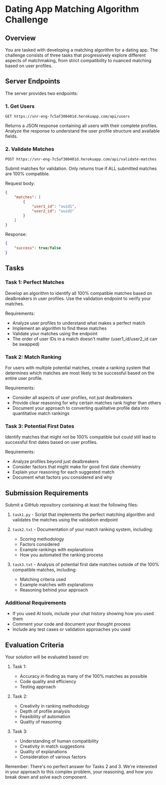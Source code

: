 # Dating App Matching Algorithm Challenge

## Overview
You are tasked with developing a matching algorithm for a dating app. The challenge consists of three tasks that progressively explore different aspects of matchmaking, from strict compatibility to nuanced matching based on user profiles.

## Server Endpoints

The server provides two endpoints:

### 1. Get Users
```
GET https://snr-eng-7c5af300401d.herokuapp.com/api/users
```
Returns a JSON response containing all users with their complete profiles. Analyze the response to understand the user profile structure and available fields.

### 2. Validate Matches
```
POST https://snr-eng-7c5af300401d.herokuapp.com/api/validate-matches
```
Submit matches for validation. Only returns true if ALL submitted matches are 100% compatible.

Request body:
```json
{
    "matches": [
        {
            "user1_id": "uuid1",
            "user2_id": "uuid2"
        }
    ]
}
```

Response:
```json
{
    "success": true/false
}
```

## Tasks

### Task 1: Perfect Matches
Develop an algorithm to identify all 100% compatible matches based on dealbreakers in user profiles. Use the validation endpoint to verify your matches.

Requirements:
- Analyze user profiles to understand what makes a perfect match
- Implement an algorithm to find these matches
- Validate your matches using the endpoint
- The order of user IDs in a match doesn't matter (user1_id/user2_id can be swapped)

### Task 2: Match Ranking
For users with multiple potential matches, create a ranking system that determines which matches are most likely to be successful based on the entire user profile.

Requirements:
- Consider all aspects of user profiles, not just dealbreakers
- Provide clear reasoning for why certain matches rank higher than others
- Document your approach to converting qualitative profile data into quantitative match rankings

### Task 3: Potential First Dates
Identify matches that might not be 100% compatible but could still lead to successful first dates based on user profiles.

Requirements:
- Analyze profiles beyond just dealbreakers
- Consider factors that might make for good first date chemistry
- Explain your reasoning for each suggested match
- Document what factors you considered and why

## Submission Requirements

Submit a GitHub repository containing at least the following files:

1. `task1.py` - Script that implements the perfect matching algorithm and validates the matches using the validation endpoint

2. `task2.txt` - Documentation of your match ranking system, including:
   - Scoring methodology
   - Factors considered
   - Example rankings with explanations
   - How you automated the ranking process

3. `task3.txt` - Analysis of potential first date matches outside of the 100% compatible matches, including:
   - Matching criteria used
   - Example matches with explanations
   - Reasoning behind your approach

### Additional Requirements

- If you used AI tools, include your chat history showing how you used them
- Comment your code and document your thought process
- Include any test cases or validation approaches you used

## Evaluation Criteria

Your solution will be evaluated based on:

1. Task 1:
   - Accuracy in finding as many of the 100% matches as possible
   - Code quality and efficiency
   - Testing approach

2. Task 2:
   - Creativity in ranking methodology
   - Depth of profile analysis
   - Feasibility of automation
   - Quality of reasoning

3. Task 3:
   - Understanding of human compatibility
   - Creativity in match suggestions
   - Quality of explanations
   - Consideration of various factors

Remember: There's no perfect answer for Tasks 2 and 3. We're interested in your approach to this complex problem, your reasoning, and how you break down and solve each component.


